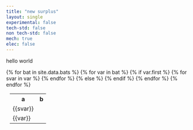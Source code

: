 ```yaml
---
title: "new surplus"
layout: single
experimental: false
tech-std: false
non tech-std: false
mech: true
elec: false
---
```


hello world  

<table style = "margin-left:10px">
  <tr>
    <th> a </th>
    <th> b </th>
  </tr>
  {% for bat in site.data.bats %}
    {% for var in bat %}
      <tr>
      {% if var.first %}
        {% for svar in var %}
        <tr>
          <td>{{svar}} </td>
        </tr> 
        {% endfor %}
      {% else %}
          <td> {{var}} </td>
      {% endif %}
      </tr>
    {% endfor %}  
  {% endfor %}
</table>
